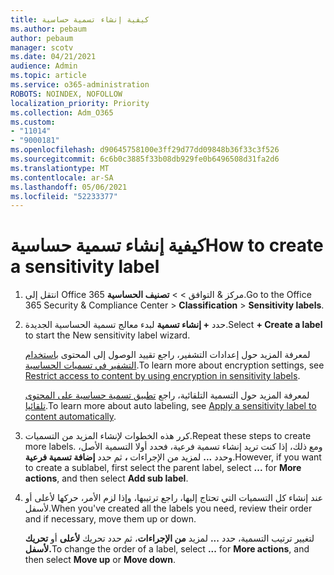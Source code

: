 ```yaml
---
title: كيفية إنشاء تسمية حساسية
ms.author: pebaum
author: pebaum
manager: scotv
ms.date: 04/21/2021
audience: Admin
ms.topic: article
ms.service: o365-administration
ROBOTS: NOINDEX, NOFOLLOW
localization_priority: Priority
ms.collection: Adm_O365
ms.custom:
- "11014"
- "9000181"
ms.openlocfilehash: d90645758100e3ff29d77dd09848b36f33c3f526
ms.sourcegitcommit: 6c6b0c3885f33b08db929fe0b6496508d31fa2d6
ms.translationtype: MT
ms.contentlocale: ar-SA
ms.lasthandoff: 05/06/2021
ms.locfileid: "52233377"
---
```

# <a name="how-to-create-a-sensitivity-label"></a><span data-ttu-id="7f3de-102">كيفية إنشاء تسمية حساسية</span><span class="sxs-lookup"><span data-stu-id="7f3de-102">How to create a sensitivity label</span></span>

1. <span data-ttu-id="7f3de-103">انتقل إلى Office 365 مركز & التوافق >   >  **تصنيف الحساسية**.</span><span class="sxs-lookup"><span data-stu-id="7f3de-103">Go to the Office 365 Security & Compliance Center > **Classification** > **Sensitivity labels**.</span></span>

1. <span data-ttu-id="7f3de-104">حدد **+ إنشاء تسمية** لبدء معالج تسمية الحساسية الجديدة.</span><span class="sxs-lookup"><span data-stu-id="7f3de-104">Select **+ Create a label** to start the New sensitivity label wizard.</span></span>

    <span data-ttu-id="7f3de-105">لمعرفة المزيد حول إعدادات التشفير، راجع تقييد الوصول إلى المحتوى [باستخدام التشفير في تسميات الحساسية](https://go.microsoft.com/fwlink/?linkid=2106331).</span><span class="sxs-lookup"><span data-stu-id="7f3de-105">To learn more about encryption settings, see [Restrict access to content by using encryption in sensitivity labels](https://go.microsoft.com/fwlink/?linkid=2106331).</span></span>

    <span data-ttu-id="7f3de-106">لمعرفة المزيد حول التسمية التلقائية، راجع [تطبيق تسمية حساسية على المحتوى تلقائيا](https://go.microsoft.com/fwlink/?linkid=2105837).</span><span class="sxs-lookup"><span data-stu-id="7f3de-106">To learn more about auto labeling, see [Apply a sensitivity label to content automatically](https://go.microsoft.com/fwlink/?linkid=2105837).</span></span>

1. <span data-ttu-id="7f3de-107">كرر هذه الخطوات لإنشاء المزيد من التسميات.</span><span class="sxs-lookup"><span data-stu-id="7f3de-107">Repeat these steps to create more labels.</span></span> <span data-ttu-id="7f3de-108">ومع ذلك، إذا كنت تريد إنشاء تسمية فرعية، فحدد أولا التسمية الأصل، وحدد **...** لمزيد من الإجراءات **،** ثم حدد **إضافة تسمية فرعية**.</span><span class="sxs-lookup"><span data-stu-id="7f3de-108">However, if you want to create a sublabel, first select the parent label, select **...** for **More actions**, and then select **Add sub label**.</span></span>

1. <span data-ttu-id="7f3de-109">عند إنشاء كل التسميات التي تحتاج إليها، راجع ترتيبها، وإذا لزم الأمر، حركها لأعلى أو لأسفل.</span><span class="sxs-lookup"><span data-stu-id="7f3de-109">When you've created all the labels you need, review their order and if necessary, move them up or down.</span></span> 
    
    <span data-ttu-id="7f3de-110">لتغيير ترتيب التسمية، حدد **...** لمزيد **من الإجراءات**، ثم حدد تحريك **لأعلى** أو **تحريك لأسفل.**</span><span class="sxs-lookup"><span data-stu-id="7f3de-110">To change the order of a label, select **...** for **More actions**, and then select **Move up** or **Move down**.</span></span>
